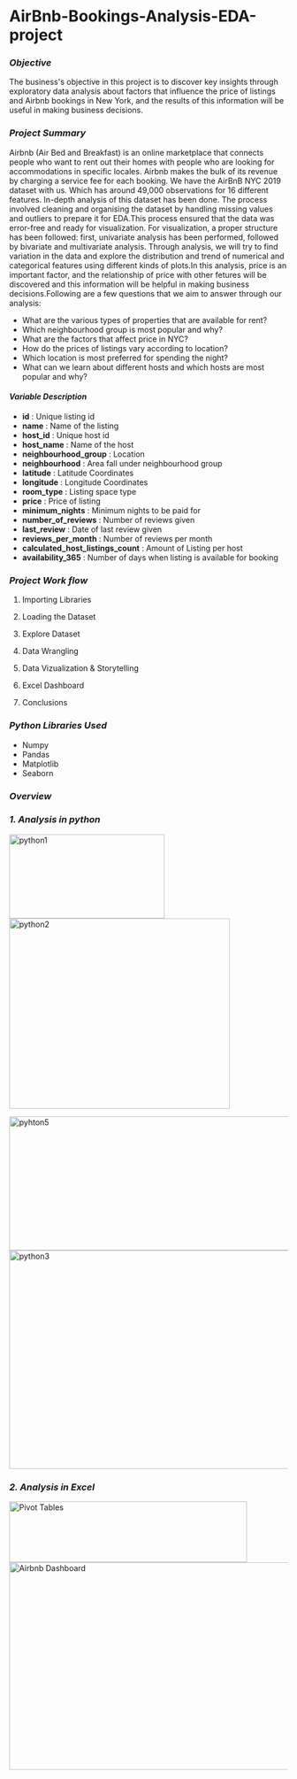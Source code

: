 # AirBnb-Bookings-Analysis-EDA-project


### *Objective*
The business's objective in this project is to discover key insights through exploratory data analysis about factors that influence the price of listings and Airbnb bookings in New York, and the results of this information will be useful in making business decisions.


### *Project Summary*

Airbnb (Air Bed and Breakfast) is an online marketplace that connects people who want to rent out their homes with people who are looking for accommodations in specific locales. Airbnb makes the bulk of its revenue by charging a service fee for each booking. We have the AirBnB NYC 2019 dataset with us. Which has around 49,000 observations for 16 different features. In-depth analysis of this dataset has been done. The process involved cleaning and organising the dataset by handling missing values and outliers to prepare it for EDA.This process ensured that the data was error-free and ready for visualization. For visualization, a proper structure has been followed: first, univariate analysis has been performed, followed by bivariate and multivariate analysis. Through analysis, we will try to find variation in the data and explore the distribution and trend of numerical and categorical features using different kinds of plots.In this analysis, price is an important factor, and the relationship of price with other fetures will be discovered and this information will be helpful in making  business decisions.Following are a few questions that we aim to answer through our analysis:

* What are the various types of properties that are available for rent?
* Which neighbourhood group is most popular and why?
* What are the factors that affect price in NYC? 
* How do the prices of listings vary according to location?
* Which location is most preferred for spending the night?
* What can we learn about different hosts and which hosts are most popular and why?

#### *Variable Description*

* **id** : Unique listing id
* **name** : Name of the listing
* **host_id** : Unique host id
* **host_name** : Name of the host
* **neighbourhood_group** : Location
* **neighbourhood** : Area fall under neighbourhood group
* **latitude** : Latitude Coordinates
* **longitude** : Longitude Coordinates
* **room_type** : Listing space type
* **price** : Price of listing
* **minimum_nights** : Minimum nights to be paid for
* **number_of_reviews** : Number of reviews given
* **last_review** : Date of last review given
* **reviews_per_month** : Number of reviews per month
* **calculated_host_listings_count** : Amount of Listing per host
* **availability_365** : Number of days when listing is available for booking


### *Project Work flow*

1. Importing Libraries

2. Loading the Dataset

3. Explore Dataset

4. Data Wrangling

5. Data Vizualization & Storytelling 

6. Excel Dashboard

7. Conclusions

### *Python Libraries Used*

* Numpy
* Pandas
* Matplotlib
* Seaborn

### *Overview*

### *1. Analysis in python*
<img width="281" height="152" alt="python1" src="https://github.com/user-attachments/assets/fee935c8-5ac5-4a1e-8889-18e6480e2307" /> <img width="399" height="344" alt="python2" src="https://github.com/user-attachments/assets/29d6d7ff-cb74-46db-bbd3-00d4b6b753fe" />

<img width="677" height="242" alt="pyhton5" src="https://github.com/user-attachments/assets/3b922dc0-8ab3-4958-a76e-dd78c14f824d" />
<img width="525" height="395" alt="python3" src="https://github.com/user-attachments/assets/612b2faf-ab44-4c3b-b45e-31d849cfeac2" />

### *2. Analysis in Excel*
<img width="430" height="110" alt="Pivot Tables" src="https://github.com/user-attachments/assets/5f851519-cd50-4d71-b6d0-98067f66d9d3" />
<img width="900" height="375" alt="Airbnb Dashboard" src="https://github.com/user-attachments/assets/d1203e8a-adbe-44fc-86ad-a849e56cbe36" />





